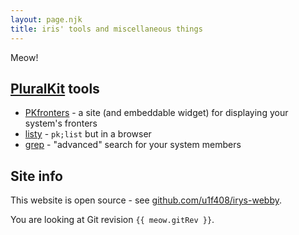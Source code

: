 ```yaml
---
layout: page.njk
title: iris' tools and miscellaneous things
---
```


Meow!

## [PluralKit](<https://pluralkit.me>) tools

* [PKfronters](/fronters/) - a site (and embeddable widget) for displaying your system's fronters
* [listy](/pk/listy/) - `pk;list` but in a browser
* [grep](/pk/grep/) - "advanced" search for your system members

## Site info

This website is open source - see [github.com/u1f408/irys-webby](<https://github.com/u1f408/irys-webby>).

You are looking at Git revision <code>{{ meow.gitRev }}</code>.
